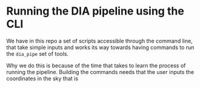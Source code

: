 # Running the DIA pipeline using the CLI

We have in this repo a set of scripts accessible through the command line, that take simple inputs and works its way towards having commands to run the `dia_pipe` set of tools.

Why we do this is because of the time that takes to learn the process of running the pipeline. 
Building the commands needs that the user inputs the coordinates in the sky that is 